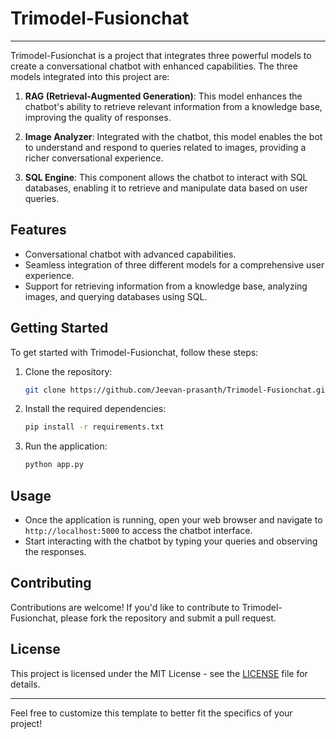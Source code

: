 # Trimodel-Fusionchat


---

Trimodel-Fusionchat is a project that integrates three powerful models to create a conversational chatbot with enhanced capabilities. The three models integrated into this project are:

1. **RAG (Retrieval-Augmented Generation)**: This model enhances the chatbot's ability to retrieve relevant information from a knowledge base, improving the quality of responses.
   
2. **Image Analyzer**: Integrated with the chatbot, this model enables the bot to understand and respond to queries related to images, providing a richer conversational experience.
   
3. **SQL Engine**: This component allows the chatbot to interact with SQL databases, enabling it to retrieve and manipulate data based on user queries.

## Features
- Conversational chatbot with advanced capabilities.
- Seamless integration of three different models for a comprehensive user experience.
- Support for retrieving information from a knowledge base, analyzing images, and querying databases using SQL.

## Getting Started
To get started with Trimodel-Fusionchat, follow these steps:

1. Clone the repository:
   ```bash
   git clone https://github.com/Jeevan-prasanth/Trimodel-Fusionchat.git
   ```

2. Install the required dependencies:
   ```bash
   pip install -r requirements.txt
   ```

3. Run the application:
   ```bash
   python app.py
   ```

## Usage
- Once the application is running, open your web browser and navigate to `http://localhost:5000` to access the chatbot interface.
- Start interacting with the chatbot by typing your queries and observing the responses.

## Contributing
Contributions are welcome! If you'd like to contribute to Trimodel-Fusionchat, please fork the repository and submit a pull request. 

## License
This project is licensed under the MIT License - see the [LICENSE](LICENSE) file for details.

---

Feel free to customize this template to better fit the specifics of your project!
